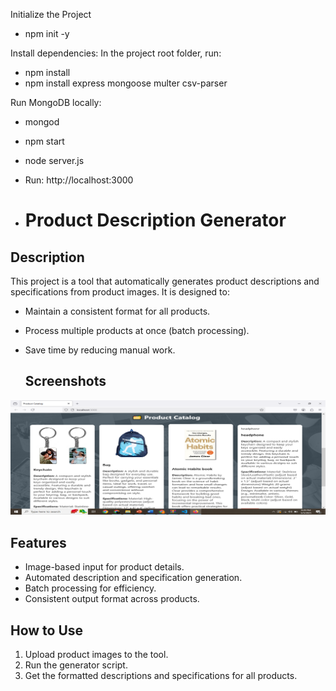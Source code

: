Initialize the Project
- npm init -y

Install dependencies: In the project root folder, run:
- npm install
- npm install express mongoose multer csv-parser

Run MongoDB locally:
- mongod

- npm start
- node server.js

- Run: http://localhost:3000
- # Product Description Generator

## Description
This project is a tool that automatically generates product descriptions and specifications from product images. It is designed to:

- Maintain a consistent format for all products.
- Process multiple products at once (batch processing).
- Save time by reducing manual work.

  ## Screenshots

![Screenshot of product-catalog-generator](image.png)


## Features
- Image-based input for product details.
- Automated description and specification generation.
- Batch processing for efficiency.
- Consistent output format across products.

## How to Use
1. Upload product images to the tool.
2. Run the generator script.
3. Get the formatted descriptions and specifications for all products.



